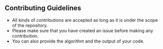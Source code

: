 ## Contributing Guidelines

* All kinds of contributions are accepted as long as it is under the scope of the repository.
* Please make sure that you have created an issue before making any contribution.
* You can also provide the algorithm and the output of your code.
